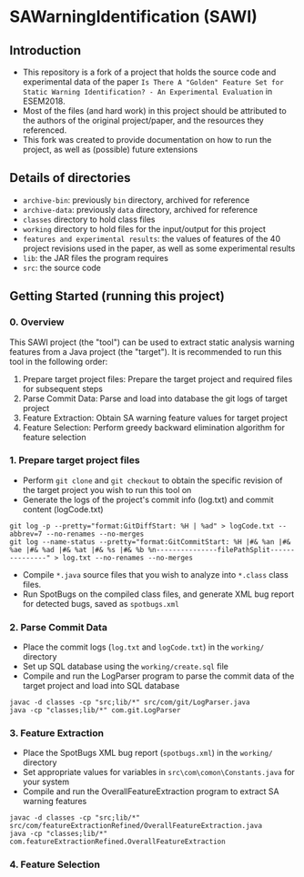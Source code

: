 # SAWarningIdentification (SAWI)
## Introduction
* This repository is a fork of a project that holds the source code and experimental data of the paper `Is There A "Golden" Feature Set for Static Warning Identification? - An Experimental Evaluation` in ESEM2018. 
* Most of the files (and hard work) in this project should be attributed to the authors of the original project/paper, and the resources they referenced.
* This fork was created to provide documentation on how to run the project, as well as (possible) future extensions

## Details of directories
* `archive-bin`: previously `bin` directory, archived for reference
* `archive-data`: previously `data` directory, archived for reference
* `classes` directory to hold class files
* `working` directory to hold files for the input/output for this project
* `features and experimental results`: the values of features of the 40 project revisions used in the paper, as well as some experimental results
* `lib`: the JAR files the program requires
* `src`: the source code

## Getting Started (running this project)
### 0. Overview
This SAWI project (the "tool") can be used to extract static analysis warning features from a Java project (the "target"). It is recommended to run this tool in the following order:
1. Prepare target project files: Prepare the target project and required files for subsequent steps
2. Parse Commit Data: Parse and load into database the git logs of target project
3. Feature Extraction: Obtain SA warning feature values for target project
4. Feature Selection: Perform greedy backward elimination algorithm for feature selection

### 1. Prepare target project files
* Perform `git clone` and `git checkout` to obtain the specific revision of the target project you wish to run this tool on
* Generate the logs of the project's commit info (log.txt) and commit content (logCode.txt)
```
git log -p --pretty="format:GitDiffStart: %H | %ad" > logCode.txt --abbrev=7 --no-renames --no-merges
git log --name-status --pretty="format:GitCommitStart: %H |#& %an |#& %ae |#& %ad |#& %at |#& %s |#& %b %n---------------filePathSplit---------------" > log.txt --no-renames --no-merges
```
* Compile `*.java` source files that you wish to analyze into `*.class` class files.
* Run SpotBugs on the compiled class files, and generate XML bug report for detected bugs, saved as `spotbugs.xml`

### 2. Parse Commit Data
* Place the commit logs (`log.txt` and `logCode.txt`) in the `working/` directory
* Set up SQL database using the `working/create.sql` file
* Compile and run the LogParser program to parse the commit data of the target project and load into SQL database
```
javac -d classes -cp "src;lib/*" src/com/git/LogParser.java
java -cp "classes;lib/*" com.git.LogParser
```

### 3. Feature Extraction
* Place the SpotBugs XML bug report (`spotbugs.xml`) in the `working/` directory
* Set appropriate values for variables in `src\com\comon\Constants.java` for your system
* Compile and run the OverallFeatureExtraction program to extract SA warning features
```
javac -d classes -cp "src;lib/*" src/com/featureExtractionRefined/OverallFeatureExtraction.java
java -cp "classes;lib/*" com.featureExtractionRefined.OverallFeatureExtraction
```

### 4. Feature Selection